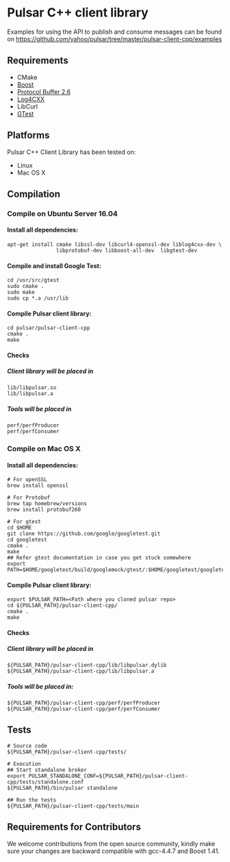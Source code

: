 
# Pulsar C++ client library

Examples for using the API to publish and consume messages can be found on
https://github.com/yahoo/pulsar/tree/master/pulsar-client-cpp/examples

## Requirements

 * CMake
 * [Boost](http://www.boost.org/)
 * [Protocol Buffer 2.6](https://developers.google.com/protocol-buffers/)
 * [Log4CXX](https://logging.apache.org/log4cxx)
 * LibCurl
 * [GTest](https://github.com/google/googletest)

## Platforms

Pulsar C++ Client Library has been tested on:

* Linux
* Mac OS X

## Compilation
### Compile on Ubuntu Server 16.04

#### Install all dependencies:

```shell
apt-get install cmake libssl-dev libcurl4-openssl-dev liblog4cxx-dev \
                libprotobuf-dev libboost-all-dev  libgtest-dev
```

#### Compile and install Google Test:

```shell
cd /usr/src/gtest
sudo cmake .
sudo make
sudo cp *.a /usr/lib
```


#### Compile Pulsar client library:

```shell
cd pulsar/pulsar-client-cpp
cmake .
make
```

#### Checks
##### Client library will be placed in
```
lib/libpulsar.so
lib/libpulsar.a
```

##### Tools will be placed in

```
perf/perfProducer
perf/perfConsumer
```

### Compile on Mac OS X

#### Install all dependencies:
```shell
# For openSSL
brew install openssl

# For Protobuf
brew tap homebrew/versions
brew install protobuf260

# For gtest
cd $HOME
git clone https://github.com/google/googletest.git
cd googletest
cmake .
make 
## Refer gtest documentation in case you get stuck somewhere
export PATH=$HOME/googletest/build/googlemock/gtest/:$HOME/googletest/googletest/include/:$PATH
```

#### Compile Pulsar client library:
```shell
export $PULSAR_PATH=<Path where you cloned pulsar repo>
cd ${PULSAR_PATH}/pulsar-client-cpp/
cmake .
make
```

#### Checks
##### Client library will be placed in
```
${PULSAR_PATH}/pulsar-client-cpp/lib/libpulsar.dylib
${PULSAR_PATH}/pulsar-client-cpp/lib/libpulsar.a
```

##### Tools will be placed in:

```
${PULSAR_PATH}/pulsar-client-cpp/perf/perfProducer
${PULSAR_PATH}/pulsar-client-cpp/perf/perfConsumer
```

## Tests
```
# Source code
${PULSAR_PATH}/pulsar-client-cpp/tests/

# Execution
## Start standalone broker
export PULSAR_STANDALONE_CONF=${PULSAR_PATH}/pulsar-client-cpp/tests/standalone.conf
${PULSAR_PATH}/bin/pulsar standalone

## Run the tests
${PULSAR_PATH}/pulsar-client-cpp/tests/main
```

## Requirements for Contributors
We welcome contributions from the open source community, kindly make sure your changes are backward compatible with gcc-4.4.7 and Boost 1.41.
